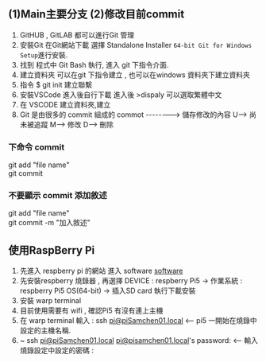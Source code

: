 
## (1)Main主要分支 (2)修改目前commit

1. GitHUB , GitLAB 都可以進行Git 管理
2. 安裝Git 在Git網站下載 選擇 Standalone Installer `64-bit Git for Windows Setup`進行安裝.
3. 找到 程式中 Git Bash 執行, 進入 git 下指令介面.
4. 建立資料夾 可以在git 下指令建立 , 也可以在windows 資料夾下建立資料夾
5. 指令 $ git init 建立聯繫
6. 安裝VSCode 進入後自行下載 進入後 >dispaly 可以選取繁體中文
7. 在 VSCODE 建立資料夾,建立
8. Git 是由很多的 commit 組成的
    commot --------> 儲存修改的內容
    U--> 尚未被追蹤
    M--> 修改
    D--> 刪除
### 下命令 commit
git add "file name"\
git commit
### 不要顯示 commit 添加敘述
git add "file name"\
git commit -m "加入敘述"
## 使用RaspBerry Pi 
1. 先進入 respberry pi 的網站 進入 software [software](https://www.raspberrypi.com/software/)
2. 先安裝respberry 燒錄器 , 再選擇 DEVICE : respberry Pi5 -> 作業系統 : respberry Pi5 OS(64-bit) -> 插入SD card 執行下載安裝
3. 安裝 warp terminal
4. 目前使用需要有 wifi , 確認Pi5 有沒有連上主機 
5. 在 warp terminal 輸入 : ssh pi@piSamchen01.local <-- pi5 一開始在燒錄中設定的主機名稱.
6.  ~ ssh pi@piSamchen01.local
    pi@pisamchen01.local's password: <-- 輸入燒錄設定中設定的密碼 :

 
